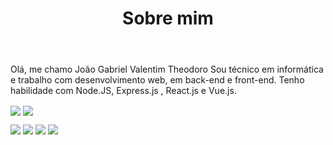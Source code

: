 <header>
 <h1>Sobre mim</h1>
</header>
<main>
 <p>
  Olá, me chamo João Gabriel Valentim Theodoro</h1> 
  Sou técnico em informática e trabalho com desenvolvimento web, em back-end e front-end. Tenho habilidade com Node.JS,     Express.js , React.js e Vue.js.
 </p>
<p>
 <img align="center" 
     src="https://github-readme-stats.vercel.app/api/top-langs/?username=JoaoValentimDev&theme=dark" />
 <img align="center" 
     src="https://github-readme-stats.vercel.app/api/?username=JoaoValentimDev&theme=dark" />
</p>
<p>
 <img 
     src="https://github-readme-stats.vercel.app/api/pin/?username=JoaoValentimDev&theme=dark&repo=hello-world-deno" />
  <img
     src="https://github-readme-stats.vercel.app/api/pin/?username=JoaoValentimDev&theme=dark&repo=hello-world-nodejs" />
 <img 
     src="https://github-readme-stats.vercel.app/api/pin/?username=JoaoValentimDev&theme=dark&repo=python-cores-terminal" />
  <img 
     src="https://github-readme-stats.vercel.app/api/pin/?username=JoaoValentimDev&theme=dark&repo=shell-script-scanning-ips" />
</p>
</main>
